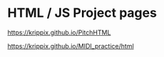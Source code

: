 # HTML / JS Project pages

<https://krippix.github.io/PitchHTML>

<https://krippix.github.io/MIDI_practice/html>
